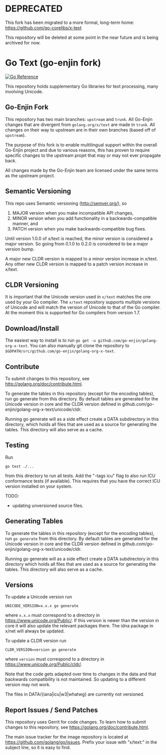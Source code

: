 # DEPRECATED

This fork has been migrated to a more formal, long-term home: https://github.com/go-corelibs/x-text

This repository will be deleted at some point in the near future and is being archived for now.

# Go Text (go-enjin fork)

[![Go Reference](https://pkg.go.dev/badge/github.com/go-enjin/golang-org-x-text.svg)](https://pkg.go.dev/github.com/go-enjin/golang-org-x-text)

This repository holds supplementary Go libraries for text processing, many involving Unicode.

## Go-Enjin Fork

This repository has two main branches: `upstream` and `trunk`. All Go-Enjin
changes that are divergent from `golang.org/x/text` are made in `trunk`. All
changes on their way to upstream are in their own branches (based off of
`upstream`).

The purpose of this fork is to enable multilingual support within the overall
Go-Enjin project and due to various reasons, this has proven to require
specific changes to the upstream projet that may or may not ever propagate
back.

All changes made by the Go-Enjin team are licensed under the same terms as
the upstream project.

## Semantic Versioning
This repo uses Semantic versioning (http://semver.org/), so
1. MAJOR version when you make incompatible API changes,
1. MINOR version when you add functionality in a backwards-compatible manner,
   and
1. PATCH version when you make backwards-compatible bug fixes.

Until version 1.0.0 of x/text is reached, the minor version is considered a
major version. So going from 0.1.0 to 0.2.0 is considered to be a major version
bump.

A major new CLDR version is mapped to a minor version increase in x/text.
Any other new CLDR version is mapped to a patch version increase in x/text.

## CLDR Versioning

It is important that the Unicode version used in `x/text` matches the one used
by your Go compiler. The `x/text` repository supports multiple versions of
Unicode and will match the version of Unicode to that of the Go compiler. At the
moment this is supported for Go compilers from version 1.7.

## Download/Install

The easiest way to install is to run `go get -u github.com/go-enjin/golang-org-x-text`. You can
also manually git clone the repository to `$GOPATH/src/github.com/go-enjin/golang-org-x-text`.

## Contribute
To submit changes to this repository, see http://golang.org/doc/contribute.html.

To generate the tables in this repository (except for the encoding tables),
run go generate from this directory. By default tables are generated for the
Unicode version in core and the CLDR version defined in
github.com/go-enjin/golang-org-x-text/unicode/cldr.

Running go generate will as a side effect create a DATA subdirectory in this
directory, which holds all files that are used as a source for generating the
tables. This directory will also serve as a cache.

## Testing
Run

    go test ./...

from this directory to run all tests. Add the "-tags icu" flag to also run
ICU conformance tests (if available). This requires that you have the correct
ICU version installed on your system.

TODO:
- updating unversioned source files.

## Generating Tables

To generate the tables in this repository (except for the encoding
tables), run `go generate` from this directory. By default tables are
generated for the Unicode version in core and the CLDR version defined in
github.com/go-enjin/golang-org-x-text/unicode/cldr.

Running go generate will as a side effect create a DATA subdirectory in this
directory which holds all files that are used as a source for generating the
tables. This directory will also serve as a cache.

## Versions
To update a Unicode version run

    UNICODE_VERSION=x.x.x go generate

where `x.x.x` must correspond to a directory in https://www.unicode.org/Public/.
If this version is newer than the version in core it will also update the
relevant packages there. The idna package in x/net will always be updated.

To update a CLDR version run

    CLDR_VERSION=version go generate

where `version` must correspond to a directory in
https://www.unicode.org/Public/cldr/.

Note that the code gets adapted over time to changes in the data and that
backwards compatibility is not maintained.
So updating to a different version may not work.

The files in DATA/{iana|icu|w3|whatwg} are currently not versioned.

## Report Issues / Send Patches

This repository uses Gerrit for code changes. To learn how to submit changes to
this repository, see https://golang.org/doc/contribute.html.

The main issue tracker for the image repository is located at
https://github.com/golang/go/issues. Prefix your issue with "x/text:" in the
subject line, so it is easy to find.

